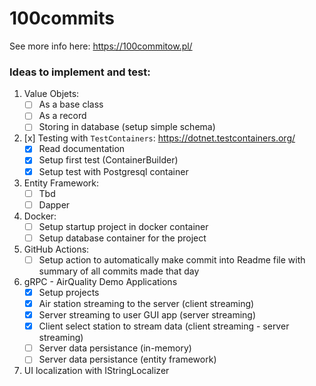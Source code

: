 # 100commits
See more info here: https://100commitow.pl/ 


### Ideas to implement and test:
1. Value Objets:
   - [ ] As a base class
   - [ ] As a record
   - [ ] Storing in database (setup simple schema)
    
2. [x] Testing with `TestContainers`:
   https://dotnet.testcontainers.org/ 
   - [x] Read documentation
   - [x] Setup first test (ContainerBuilder)
   - [x] Setup test with Postgresql container
3. Entity Framework:
   - [ ] Tbd
   - [ ] Dapper
4. Docker:
   - [ ] Setup startup project in docker container 
   - [ ] Setup database container for the project
5. GitHub Actions:
   - [ ] Setup action to automatically make commit into Readme file with summary of all commits made that day  
6. gRPC - AirQuality Demo Applications
   - [x] Setup projects
   - [x] Air station streaming to the server (client streaming)
   - [x] Server streaming to user GUI app (server streaming)
   - [x] Client select station to stream data (client streaming - server streaming)
   - [ ] Server data persistance (in-memory)
   - [ ] Server data persistance (entity framework)
7. UI localization with IStringLocalizer
